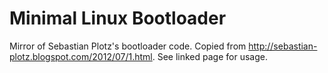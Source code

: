 # Minimal Linux Bootloader

Mirror of Sebastian Plotz's bootloader code. Copied from http://sebastian-plotz.blogspot.com/2012/07/1.html. See linked page for usage.